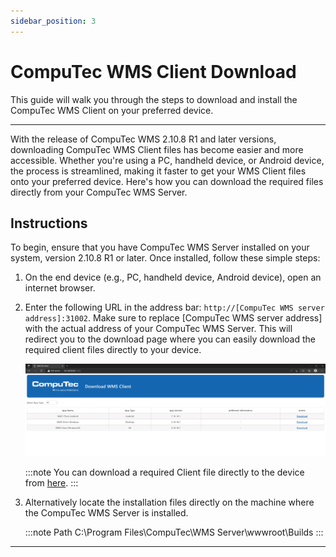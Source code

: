 ```yaml
---
sidebar_position: 3
---
```


# CompuTec WMS Client Download

This guide will walk you through the steps to download and install the CompuTec WMS Client on your preferred device.

---

With the release of CompuTec WMS 2.10.8 R1 and later versions, downloading CompuTec WMS Client files has become easier and more accessible. Whether you're using a PC, handheld device, or Android device, the process is streamlined, making it faster to get your WMS Client files onto your preferred device. Here's how you can download the required files directly from your CompuTec WMS Server.

## Instructions

To begin, ensure that you have CompuTec WMS Server installed on your system, version 2.10.8 R1 or later. Once installed, follow these simple steps:

1. On the end device (e.g., PC, handheld device, Android device), open an internet browser.
2. Enter the following URL in the address bar: `http://[CompuTec WMS server address]:31002`. Make sure to replace [CompuTec WMS server address] with the actual address of your CompuTec WMS Server.
This will redirect you to the download page where you can easily download the required client files directly to your device.

    ![Download](./media/download.webp)

    :::note
    You can download a required Client file directly to the device from [here](https://learn.computec.one/docs/wms/releases/download).
    :::

3. Alternatively locate the installation files directly on the machine where the CompuTec WMS Server is installed.

    :::note Path
        C:\Program Files\CompuTec\WMS Server\wwwroot\Builds
    :::

---

